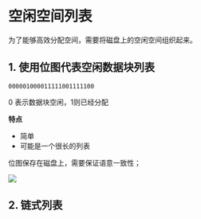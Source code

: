 # 空闲空间列表

为了能够高效分配空间，需要将磁盘上的空闲空间组织起来。


## 1. 使用位图代表空闲数据块列表

```
000001000011111001111100
```
0 表示数据块空闲，1则已经分配

**特点**

- 简单
- 可能是一个很长的列表

位图保存在磁盘上，需要保证语意一致性；

![](https://pic.existorlive.cn/%E6%88%AA%E5%B1%8F2020-10-27%20%E4%B8%8B%E5%8D%8811.11.20.png)

## 2. 链式列表
